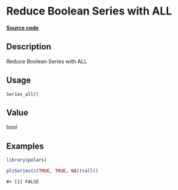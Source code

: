 

# Reduce Boolean Series with ALL

[**Source code**](https://github.com/pola-rs/r-polars/tree/main/R/series__series.R#L693)

## Description

Reduce Boolean Series with ALL

## Usage

<pre><code class='language-R'>Series_all()
</code></pre>

## Value

bool

## Examples

``` r
library(polars)

pl$Series(c(TRUE, TRUE, NA))$all()
```

    #> [1] FALSE
